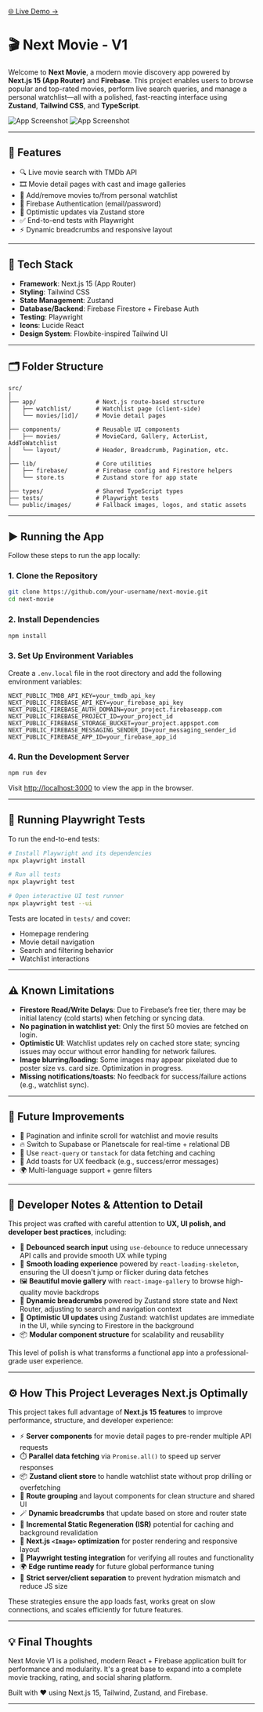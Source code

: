 [🌐 Live Demo →](https://next-movie-bice.vercel.app)

# 🎬 Next Movie - V1

Welcome to **Next Movie**, a modern movie discovery app powered by **Next.js 15 (App Router)** and **Firebase**. This project enables users to browse popular and top-rated movies, perform live search queries, and manage a personal watchlist—all with a polished, fast-reacting interface using **Zustand**, **Tailwind CSS**, and **TypeScript**.

![App Screenshot](https://i.postimg.cc/4mR5ZwnF/temp-Imageczhg-IO.avif)
![App Screenshot](https://i.postimg.cc/18HMv6m7/temp-Image9-Aay4a.avif)


---

## 🚀 Features

- 🔍 Live movie search with TMDb API
- 🎞️ Movie detail pages with cast and image galleries
- 🌟 Add/remove movies to/from personal watchlist
- 🔐 Firebase Authentication (email/password)
- 🧠 Optimistic updates via Zustand store
- ✅ End-to-end tests with Playwright
- ⚡ Dynamic breadcrumbs and responsive layout

---

## 🧱 Tech Stack

- **Framework**: Next.js 15 (App Router)
- **Styling**: Tailwind CSS
- **State Management**: Zustand
- **Database/Backend**: Firebase Firestore + Firebase Auth
- **Testing**: Playwright
- **Icons**: Lucide React
- **Design System**: Flowbite-inspired Tailwind UI

---

## 🗂 Folder Structure

```
src/
│
├── app/                 # Next.js route-based structure
│   ├── watchlist/       # Watchlist page (client-side)
│   └── movies/[id]/     # Movie detail pages
│
├── components/          # Reusable UI components
│   ├── movies/          # MovieCard, Gallery, ActorList, AddToWatchlist
│   └── layout/          # Header, Breadcrumb, Pagination, etc.
│
├── lib/                 # Core utilities
│   ├── firebase/        # Firebase config and Firestore helpers
│   └── store.ts         # Zustand store for app state
│
├── types/               # Shared TypeScript types
├── tests/               # Playwright tests
└── public/images/       # Fallback images, logos, and static assets
```

---


## ▶️ Running the App

Follow these steps to run the app locally:

### 1. Clone the Repository
```bash
git clone https://github.com/your-username/next-movie.git
cd next-movie
```

### 2. Install Dependencies
```bash
npm install
```

### 3. Set Up Environment Variables
Create a `.env.local` file in the root directory and add the following environment variables:

```env
NEXT_PUBLIC_TMDB_API_KEY=your_tmdb_api_key
NEXT_PUBLIC_FIREBASE_API_KEY=your_firebase_api_key
NEXT_PUBLIC_FIREBASE_AUTH_DOMAIN=your_project.firebaseapp.com
NEXT_PUBLIC_FIREBASE_PROJECT_ID=your_project_id
NEXT_PUBLIC_FIREBASE_STORAGE_BUCKET=your_project.appspot.com
NEXT_PUBLIC_FIREBASE_MESSAGING_SENDER_ID=your_messaging_sender_id
NEXT_PUBLIC_FIREBASE_APP_ID=your_firebase_app_id
```

### 4. Run the Development Server
```bash
npm run dev
```

Visit [http://localhost:3000](http://localhost:3000) to view the app in the browser.

---
## 🧪 Running Playwright Tests

To run the end-to-end tests:

```bash
# Install Playwright and its dependencies
npx playwright install

# Run all tests
npx playwright test

# Open interactive UI test runner
npx playwright test --ui
```

Tests are located in `tests/` and cover:
- Homepage rendering
- Movie detail navigation
- Search and filtering behavior
- Watchlist interactions

---

## ⚠️ Known Limitations

- **Firestore Read/Write Delays**: Due to Firebase’s free tier, there may be initial latency (cold starts) when fetching or syncing data.
- **No pagination in watchlist yet**: Only the first 50 movies are fetched on login.
- **Optimistic UI**: Watchlist updates rely on cached store state; syncing issues may occur without error handling for network failures.
- **Image blurring/loading**: Some images may appear pixelated due to poster size vs. card size. Optimization in progress.
- **Missing notifications/toasts**: No feedback for success/failure actions (e.g., watchlist sync).

---

## 📌 Future Improvements

- 🔁 Pagination and infinite scroll for watchlist and movie results
- 🔥 Switch to Supabase or Planetscale for real-time + relational DB
- 🧠 Use `react-query` or `tanstack` for data fetching and caching
- 🎨 Add toasts for UX feedback (e.g., success/error messages)
- 🌍 Multi-language support + genre filters


---

## 🧠 Developer Notes & Attention to Detail

This project was crafted with careful attention to **UX, UI polish, and developer best practices**, including:

- 🎯 **Debounced search input** using `use-debounce` to reduce unnecessary API calls and provide smooth UX while typing
- 🎨 **Smooth loading experience** powered by `react-loading-skeleton`, ensuring the UI doesn't jump or flicker during data fetches
- 🖼 **Beautiful movie gallery** with `react-image-gallery` to browse high-quality movie backdrops
- 🧭 **Dynamic breadcrumbs** powered by Zustand store state and Next Router, adjusting to search and navigation context
- 💾 **Optimistic UI updates** using Zustand: watchlist updates are immediate in the UI, while syncing to Firestore in the background
- 📦 **Modular component structure** for scalability and reusability

This level of polish is what transforms a functional app into a professional-grade user experience.




---

## ⚙️ How This Project Leverages Next.js Optimally

This project takes full advantage of **Next.js 15 features** to improve performance, structure, and developer experience:

- ⚡ **Server components** for movie detail pages to pre-render multiple API requests
- ⏱️ **Parallel data fetching** via `Promise.all()` to speed up server responses
- 📦 **Zustand client store** to handle watchlist state without prop drilling or overfetching
- 🧭 **Route grouping** and layout components for clean structure and shared UI
- 🪄 **Dynamic breadcrumbs** that update based on store and router state
- 🧱 **Incremental Static Regeneration (ISR)** potential for caching and background revalidation
- 💫 **Next.js `<Image>` optimization** for poster rendering and responsive layout
- 🧪 **Playwright testing integration** for verifying all routes and functionality
- 🌍 **Edge runtime ready** for future global performance tuning
- 🧼 **Strict server/client separation** to prevent hydration mismatch and reduce JS size

These strategies ensure the app loads fast, works great on slow connections, and scales efficiently for future features.



---

## 💡 Final Thoughts

Next Movie V1 is a polished, modern React + Firebase application built for performance and modularity. It's a great base to expand into a complete movie tracking, rating, and social sharing platform.

Built with ❤️ using Next.js 15, Tailwind, Zustand, and Firebase.

---
